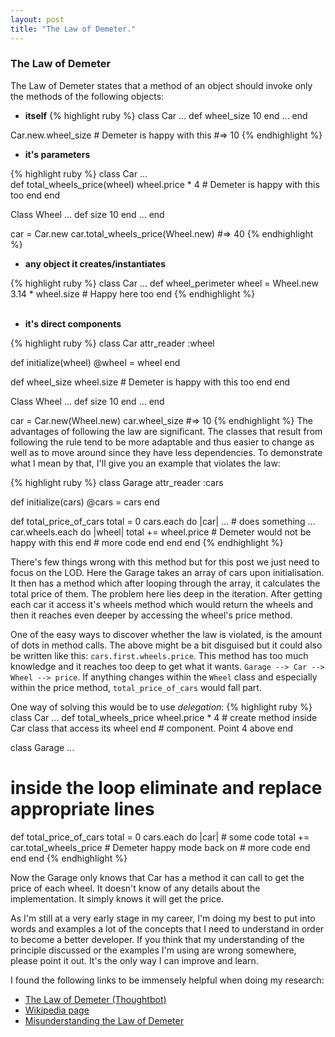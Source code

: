 ```yaml
---
layout: post
title: "The Law of Demeter."
---
```

### The Law of Demeter

The Law of Demeter states that a method of an object should invoke only the methods of the following objects:

- **itself**
{% highlight ruby %}
class Car
  ...
  def wheel_size
    10
  end
  ...
end

Car.new.wheel_size # Demeter is happy with this
#=> 10
{% endhighlight %}
<br/> 

- **it's parameters**

{% highlight ruby %}
class Car
...     
  def total_wheels_price(wheel)
    wheel.price * 4 # Demeter is happy with this too
  end
end

Class Wheel
  ...
  def size
    10
  end
  ...
end

car = Car.new 
car.total_wheels_price(Wheel.new)
#=> 40
{% endhighlight %}
<br/>    

- **any object it creates/instantiates**

{% highlight ruby %}
class Car
...
def wheel_perimeter
  wheel = Wheel.new
  3.14 * wheel.size # Happy here too
end
{% endhighlight %}  
<br/>    

- **it's direct components**

{% highlight ruby %}
class Car
  attr_reader :wheel
  
  def initialize(wheel)
    @wheel = wheel
  end
  
  def wheel_size
    wheel.size # Demeter is happy with this too
  end
end

Class Wheel
  ...
  def size
    10
  end
  ...
end

car = Car.new(Wheel.new) 
car.wheel_size
#=> 10
{% endhighlight %}
The advantages of following the law are significant. The classes that result from following the rule tend to be more adaptable and thus easier to change as well as to move around since they have less dependencies. To demonstrate what I mean by that, I'll give you an example that violates the law:
<br/>

{% highlight ruby %}
class Garage
  attr_reader :cars
  
  def initialize(cars)
    @cars = cars
  end
  
  def total_price_of_cars
    total = 0
    cars.each do |car|
      ...
      # does something
      ...
      car.wheels.each do |wheel|
        total += wheel.price  # Demeter would not be happy with this
      end
      # more code
    end
  end
end
{% endhighlight %}
     

There's few things wrong with this method but for this post we just need to focus on the LOD. Here the Garage takes an array of cars upon initialisation. It then has a method which after looping through the array, it calculates the total price of them. The problem here lies deep in the iteration. After getting each car it access it's wheels method which would return the wheels and then it reaches even deeper by accessing the wheel's price method.

One of the easy ways to discover whether the law is violated, is the amount of dots in method calls. The above might be a bit disguised but it could also be written like this: `cars.first.wheels.price`.
This method has too much knowledge and it reaches too deep to get what it wants.
`Garage --> Car --> Wheel --> price`.
If anything changes within the `Wheel` class and especially within the price method, `total_price_of_cars` would fall part.

One way of solving this would be to use *delegation*:
{% highlight ruby %}
class Car
  ...
  def total_wheels_price
    wheel.price * 4 # create method inside Car class that access its wheel
  end              # component. Point 4 above
end

class Garage
  ...
  # inside the loop eliminate and replace appropriate lines
  def total_price_of_cars
    total = 0
    cars.each do |car|
      # some code 
        total += car.total_wheels_price  # Demeter happy mode back on
      # more code
    end
  end
end
{% endhighlight %}

Now the Garage only knows that Car has a method it can call to get the price of each wheel. It doesn't know of any details about the implementation. It simply knows it will get the price.

As I'm still at a very early stage in my career, I'm doing my best to put into words and examples a lot of the concepts that I need to understand in order to become a better developer. If you think that my understanding of the principle discussed or the examples I'm using are wrong somewhere, please point it out. It's the only way I can improve and learn.

I found the following links to be immensely helpful when doing my research:

- [The Law of Demeter (Thoughtbot)](https://www.youtube.com/watch?v=RwO7SdSP_E8&list=PL8tzorAO7s0jx03fMEzVzsq-zNHOWHvSZ&index=18)
- [Wikipedia page](https://en.wikipedia.org/wiki/Law_of_Demeter)
- [Misunderstanding the Law of Demeter](http://www.dan-manges.com/blog/37)
